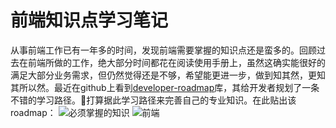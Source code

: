 # 前端知识点学习笔记

从事前端工作已有一年多的时间，发现前端需要掌握的知识点还是蛮多的。回顾过去在前端所做的工作，绝大部分时间都花在阅读使用手册上，虽然这确实能很好的满足大部分业务需求，但仍然觉得还是不够，希望能更进一步，做到知其然，更知其所以然。最近在github上看到[developer-roadmap](https://github.com/kamranahmedse/developer-roadmap)库，其给开发者规划了一条不错的学习路径。打算据此学习路径来完善自己的专业知识。在此贴出该roadmap：
![必须掌握的知识](https://camo.githubusercontent.com/6f81ebd002447b56e31cb0b2106a113bee90da23/68747470733a2f2f692e696d6775722e636f6d2f4d576b654d31382e706e67)
![前端](https://camo.githubusercontent.com/bbfb1d460db603b5305ed539c799644a1149b4ae/68747470733a2f2f692e696d6775722e636f6d2f7178353448764b2e706e67)

